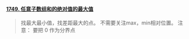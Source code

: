 
#### [1749. 任意子数组和的绝对值的最大值](https://leetcode.cn/problems/maximum-absolute-sum-of-any-subarray/)
> 找最大最小值，找差距最大的点。
> 不需要关注max，min相对位置。
> 注意：
> 要把 0 作为分界点

